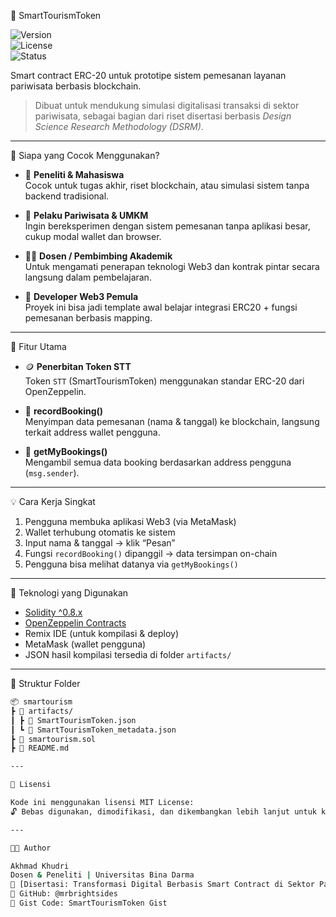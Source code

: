 🧳 SmartTourismToken

![Version](https://img.shields.io/badge/version-v1.0-blue)  
![License](https://img.shields.io/badge/license-MIT-green)  
![Status](https://img.shields.io/badge/status-Prototype-orange)

Smart contract ERC-20 untuk prototipe sistem pemesanan layanan pariwisata berbasis blockchain.

> Dibuat untuk mendukung simulasi digitalisasi transaksi di sektor pariwisata, sebagai bagian dari riset disertasi berbasis _Design Science Research Methodology (DSRM)_.

---

🎯 Siapa yang Cocok Menggunakan?

- 📘 **Peneliti & Mahasiswa**  
  Cocok untuk tugas akhir, riset blockchain, atau simulasi sistem tanpa backend tradisional.

- 🏨 **Pelaku Pariwisata & UMKM**  
  Ingin bereksperimen dengan sistem pemesanan tanpa aplikasi besar, cukup modal wallet dan browser.

- 👨‍🏫 **Dosen / Pembimbing Akademik**  
  Untuk mengamati penerapan teknologi Web3 dan kontrak pintar secara langsung dalam pembelajaran.

- 🧪 **Developer Web3 Pemula**  
  Proyek ini bisa jadi template awal belajar integrasi ERC20 + fungsi pemesanan berbasis mapping.

---

🚀 Fitur Utama

- 🪙 **Penerbitan Token STT**  
  Token `STT` (SmartTourismToken) menggunakan standar ERC-20 dari OpenZeppelin.

- 📝 **recordBooking()**  
  Menyimpan data pemesanan (nama & tanggal) ke blockchain, langsung terkait address wallet pengguna.

- 🔎 **getMyBookings()**  
  Mengambil semua data booking berdasarkan address pengguna (`msg.sender`).

---

💡 Cara Kerja Singkat

1. Pengguna membuka aplikasi Web3 (via MetaMask)
2. Wallet terhubung otomatis ke sistem
3. Input nama & tanggal → klik “Pesan”
4. Fungsi `recordBooking()` dipanggil → data tersimpan on-chain
5. Pengguna bisa melihat datanya via `getMyBookings()`

---

🔧 Teknologi yang Digunakan

- [Solidity ^0.8.x](https://docs.soliditylang.org/)
- [OpenZeppelin Contracts](https://github.com/OpenZeppelin/openzeppelin-contracts)
- Remix IDE (untuk kompilasi & deploy)
- MetaMask (wallet pengguna)
- JSON hasil kompilasi tersedia di folder `artifacts/`

---

📁 Struktur Folder

```bash
📦 smartourism
┣ 📁 artifacts/
┃ ┣ 📄 SmartTourismToken.json
┃ ┗ 📄 SmartTourismToken_metadata.json
┣ 📄 smartourism.sol
┣ 📄 README.md

---

📜 Lisensi

Kode ini menggunakan lisensi MIT License:
🔓 Bebas digunakan, dimodifikasi, dan dikembangkan lebih lanjut untuk keperluan non-komersial maupun edukasi.

---

👨‍💻 Author

Akhmad Khudri
Dosen & Peneliti | Universitas Bina Darma
📄 [Disertasi: Transformasi Digital Berbasis Smart Contract di Sektor Pariwisata]
🔗 GitHub: @mrbrightsides
📎 Gist Code: SmartTourismToken Gist
